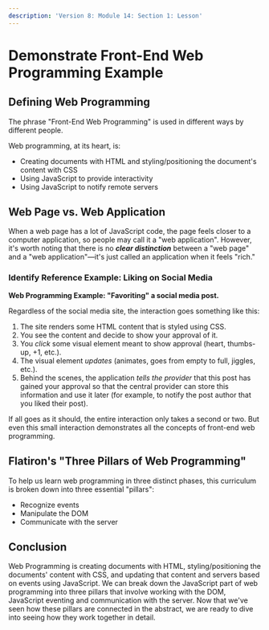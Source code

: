 ```yaml
---
description: 'Version 8: Module 14: Section 1: Lesson'
---
```


# Demonstrate Front-End Web Programming Example

## Defining Web Programming

The phrase "Front-End Web Programming" is used in different ways by different people.

Web programming, at its heart, is:

* Creating documents with HTML and styling/positioning the document's content with CSS
* Using JavaScript to provide interactivity
* Using JavaScript to notify remote servers

## Web Page vs. Web Application

When a web page has a lot of JavaScript code, the page feels closer to a computer application, so people may call it a "web application". However, it's worth noting that there is no _**clear distinction**_ between a "web page" and a "web application"—it's just called an application when it feels "rich."

### Identify Reference Example: Liking on Social Media

**Web Programming Example: "Favoriting" a social media post.**

Regardless of the social media site, the interaction goes something like this:

1. The site renders some HTML content that is styled using CSS.
2. You see the content and decide to show your approval of it.
3. You _click_ some visual element meant to show approval (heart, thumbs-up, +1, etc.).
4. The visual element _updates_ (animates, goes from empty to full, jiggles, etc.).
5. Behind the scenes, the application _tells the provider_ that this post has gained your approval so that the central provider can store this information and use it later (for example, to notify the post author that you liked their post).

If all goes as it should, the entire interaction only takes a second or two. But even this small interaction demonstrates all the concepts of front-end web programming.

## Flatiron's "Three Pillars of Web Programming"

To help us learn web programming in three distinct phases, this curriculum is broken down into three essential "pillars":

* Recognize events
* Manipulate the DOM
* Communicate with the server

## Conclusion

Web Programming is creating documents with HTML, styling/positioning the documents' content with CSS, and updating that content and servers based on events using JavaScript. We can break down the JavaScript part of web programming into three pillars that involve working with the DOM, JavaScript eventing and communication with the server. Now that we've seen how these pillars are connected in the abstract, we are ready to dive into seeing how they work together in detail.
